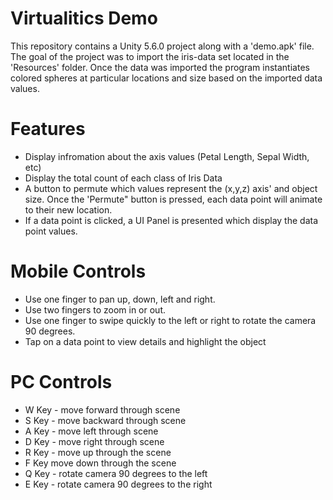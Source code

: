# Virtualitics Demo

This repository contains a Unity 5.6.0 project along with a 'demo.apk' file. The goal of the project was to import the iris-data set located in the 'Resources' folder. Once the data was imported the program instantiates colored spheres at particular locations and size based on the imported data values.

# Features

  - Display infromation about the axis values (Petal Length, Sepal Width, etc)
  - Display the total count of each class of Iris Data
  - A button to permute which values represent the (x,y,z) axis' and object size. Once the 'Permute" button is pressed, each data point will animate to their new location.
  - If a data point is clicked, a UI Panel is presented which display the data point values.
 
# Mobile Controls
- Use one finger to pan up, down, left and right.
- Use two fingers to zoom in or out.
- Use one finger to swipe quickly to the left or right to rotate the camera 90 degrees.
- Tap on a data point to view details and highlight the object

# PC Controls
- W Key - move forward through scene
- S Key - move backward through scene
- A Key - move left through scene
- D Key - move right through scene
- R Key - move up through the scene
- F Key move down through the scene
- Q Key - rotate camera 90 degrees to the left
- E Key - rotate camera 90 degrees to the right


